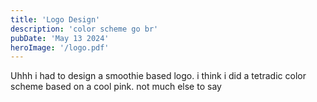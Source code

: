 ```yaml
---
title: 'Logo Design'
description: 'color scheme go br'
pubDate: 'May 13 2024'
heroImage: '/logo.pdf'
---
```

Uhhh i had to design a smoothie based logo. i think i did a tetradic color scheme based on a cool pink. not much else to say
